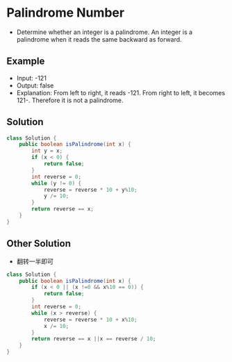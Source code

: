 # Palindrome Number

- Determine whether an integer is a palindrome. An integer is a palindrome when it reads the same backward as forward.

## Example

- Input: -121
- Output: false
- Explanation: From left to right, it reads -121. From right to left, it becomes 121-. Therefore it is not a palindrome.

## Solution

```java
class Solution {
    public boolean isPalindrome(int x) {
        int y = x;
        if (x < 0) {
            return false;
        }
        int reverse = 0;
        while (y != 0) {
            reverse = reverse * 10 + y%10;
            y /= 10;
        }
        return reverse == x;
    }
}
```

## Other Solution
- 翻转一半即可
```java
class Solution {
    public boolean isPalindrome(int x) {
        if (x < 0 || (x !=0 && x%10 == 0)) {
            return false;
        }
        int reverse = 0;
        while (x > reverse) {
            reverse = reverse * 10 + x%10;
            x /= 10;
        }
        return reverse == x ||x == reverse / 10;
    }
}
```